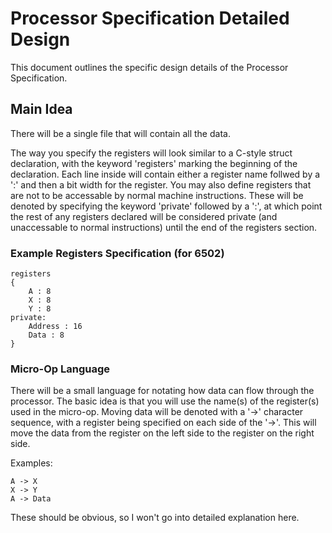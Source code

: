 # Processor Specification Detailed Design

This document outlines the specific design details of
the Processor Specification.

## Main Idea

There will be a single file that will contain all the data.

The way you specify the registers will look similar to a C-style
struct declaration, with the keyword 'registers' marking the
beginning of the declaration.  Each line inside will contain either
a register name follwed by a ':' and then a bit width for the register.  You may
also define registers that are not to be accessable by normal machine instructions.
These will be denoted by specifying the keyword 'private' followed by a ':',
at which point the rest of any registers declared will be considered private (and
unaccessable to normal instructions) until the end of the registers section.

### Example Registers Specification (for 6502)

    registers
    {
        A : 8
        X : 8
        Y : 8
	private:
        Address : 16
        Data : 8
    }

### Micro-Op Language

There will be a small language for notating how data can flow through the
processor.  The basic idea is that you will use the name(s) of the register(s)
used in the micro-op.  Moving data will be denoted with a '->' character
sequence, with a register being specified on each side of the '->'.  This
will move the data from the register on the left side to the register on the
right side.

Examples:

    A -> X
    X -> Y
    A -> Data

These should be obvious, so I won't go into detailed explanation here.
